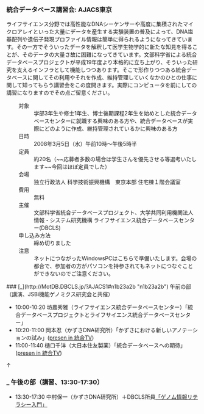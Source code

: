 ###  統合データベース講習会: AJACS東京  

ライフサイエンス分野では高性能なDNAシーケンサーや高度に集積されたマイクロアレイといった大量にデータを産生する実験装置の普及によって、DNA塩基配列や遺伝子発現プロファイル情報は簡単に得られるようになってきています。その一方でそういったデータを解釈して医学生物学的に新たな知見を得ることが、そのデータの大量さ故に困難になってきています。文部科学省による統合データベースプロジェクトが平成19年度より本格的に立ち上がり、そういった研究を支えるインフラとして機能しつつあります。そこで形作りつつある統合データベースに関してその利用やそれを作成、維持管理していくなかのひとの仕事に関して知ってもらう講習会をこの度開きます。実際にコンピュータを前にしての講習になりますのでその点ご留意ください。

<dl class="list1" style="padding-left:16px;margin-left:16px">
    <dt>対象</dt>
    <dd>学部3年生や修士1年生、博士後期課程2年生を始めとした統合データベースセンターに就職する興味のある方や、統合データベースが実際にどのように作成、維持管理されているかに興味のある方</dd>
    <dt>日時</dt>
    <dd>2008年3月5日（水）午前10時～午後5時半</dd>
    <dt>定員</dt>
    <dd>約20名（~~応募者多数の場合は学生さんを優先させる等選考いたします~~今回はほぼ定員でした）</dd>
    <dt>会場</dt>
    <dd>独立行政法人 科学技術振興機構　東京本部 住宅棟１階会議室 </dd>
    <dt>費用</dt>
    <dd>無料</dd>
    <dt>主催</dt>
    <dd>文部科学省統合データベースプロジェクト、大学共同利用機関法人 情報・システム研究機構 ライフサイエンス統合データベースセンター(DBCLS)</dd>
    <dt>申し込み方法</dt>
    <dd>締め切りました</dd>
    <dt>注意</dt>
    <dd>ネットにつながったWindowsPCはこちらで準備いたします。会場の都合で、参加者の方がパソコンを持参されてもネットにつなぐことができないのでご注意ください。</dd>
</dl>
### [_](http://MotDB.DBCLS.jp/?AJACS1#n1b23a2b "n1b23a2b") 午前の部（講演、JSBi機能ゲノミクス研究会と共催）  

* 10:00-10:20 坊農秀雅（ライフサイエンス統合データベースセンター）「統合データベースプロジェクトとライフサイエンス統合データベースセンター」
* 10:20-11:00 岡本忍（かずさDNA研究所）「かずさにおける新しいアノテーションの試み」([presen in 統合TV](http://togotv.dbcls.jp/20080324.html))
* 11:00-11:40 樋口千洋（大日本住友製薬）「統合データベースへの期待」([presen in 統合TV](http://togotv.dbcls.jp/20080322.html))

<div class="jumpmenu">↑</div>

### [_](http://MotDB.DBCLS.jp/?AJACS1#k4a2fad9 "k4a2fad9") 午後の部（講習、13:30-17:30）  

* 13:30-17:30 中村保一（かずさDNA研究所）＋DBCLS所員[「ゲノム情報リテラシー入門」](http://MotDB.DBCLS.jp/?AJACS1%2F%B9%D6%BD%AC%C6%E2%CD%C6 "AJACS1/講習内容 (3770d)")
